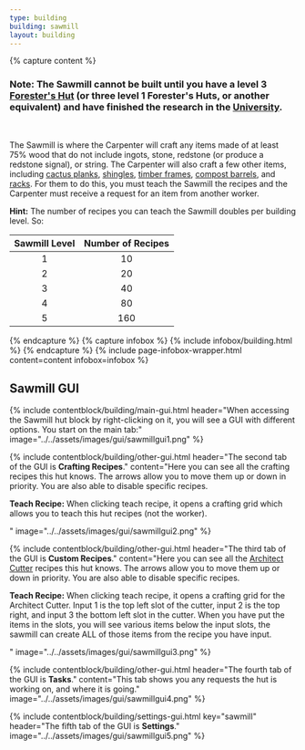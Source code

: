 ```yaml
---
type: building
building: sawmill
layout: building
---
```

{% capture content %}
### Note: The Sawmill cannot be built until you have a level 3 [Forester's Hut](../../source/buildings/forester) (or three level 1 Forester's Huts, or another equivalent) and have finished the research in the [University](../../source/buildings/university).
<br>

The Sawmill is where the Carpenter will craft any items made of at least 75% wood that do not include ingots, stone, redstone (or produce a redstone signal), or string. The Carpenter will also craft a few other items, including [cactus planks](../../source/items/cactusplanks), [shingles](../../source/items/shingles), [timber frames](../../source/items/timberframes), [compost barrels](../../source/items/compostbarrel), and [racks](../../source/items/rack). For them to do this, you must teach the Sawmill the recipes and the Carpenter must receive a request for an item from another worker.

**Hint:** The number of recipes you can teach the Sawmill doubles per building level. So:

| Sawmill Level | Number of Recipes |
| :-----------: | :---------------: |
|       1       |        10         |
|       2       |        20         |
|       3       |        40         |
|       4       |        80         |
|       5       |        160        |
{% endcapture %}
{% capture infobox %}
{% include infobox/building.html %}
{% endcapture %}
{% include page-infobox-wrapper.html content=content infobox=infobox %}

## Sawmill GUI

{% include contentblock/building/main-gui.html header="When accessing the Sawmill hut block by right-clicking on it, you will see a GUI with different options. You start on the main tab:" image="../../assets/images/gui/sawmillgui1.png" %}

{% include contentblock/building/other-gui.html header="The second tab of the GUI is <strong>Crafting Recipes</strong>." content="Here you can see all the crafting recipes this hut knows.  The arrows allow you to move them up or down in priority.  You are also able to disable specific recipes.<p><strong> Teach Recipe:</strong> When clicking teach recipe, it opens a crafting grid which allows you to teach this hut recipes (not the worker).</p>" image="../../assets/images/gui/sawmillgui2.png" %}

{% include contentblock/building/other-gui.html header="The third tab of the GUI is <strong>Custom Recipes</strong>." content="Here you can see all the <a href='../items/shingles'>Architect Cutter</a> recipes this hut knows.  The arrows allow you to move them up or down in priority.  You are also able to disable specific recipes.<p><strong> Teach Recipe:</strong> When clicking teach recipe, it opens a crafting grid for the Architect Cutter.  Input 1 is the top left slot of the cutter, input 2 is the top right, and input 3 the bottom left slot in the cutter. When you have put the items in the slots, you will see various items below the input slots, the sawmill can create ALL of those items from the recipe you have input.</p>" image="../../assets/images/gui/sawmillgui3.png" %}

{% include contentblock/building/other-gui.html header="The fourth tab of the GUI is <strong>Tasks</strong>." content="This tab shows you any requests the hut is working on, and where it is going." image="../../assets/images/gui/sawmillgui4.png" %}

{% include contentblock/building/settings-gui.html key="sawmill" header="The fifth tab of the GUI is <strong>Settings</strong>." image="../../assets/images/gui/sawmillgui5.png" %}